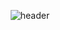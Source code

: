 <div align="center">
  
![header](https://capsule-render.vercel.app/api?type=Cylinder&text=TAEIL%20KIM&color=3FB5FF&fontColor=FFF&animation=twinkling)

</div>
